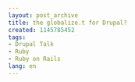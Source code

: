 ```yaml
---
layout: post_archive
title: the globalize.t for Drupal?
created: 1145785452
tags:
- Drupal Talk
- Ruby
- Ruby on Rails
lang: en
---
```


